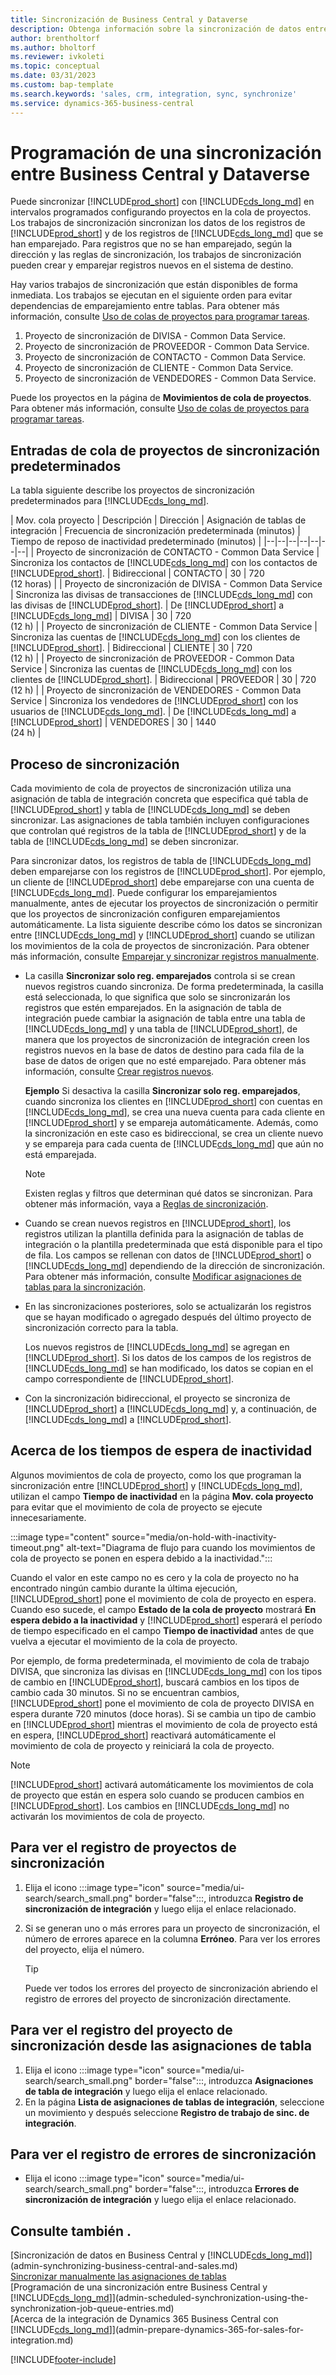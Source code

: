 ```yaml
---
title: Sincronización de Business Central y Dataverse
description: Obtenga información sobre la sincronización de datos entre Business Central y Dataverse.
author: brentholtorf
ms.author: bholtorf
ms.reviewer: ivkoleti
ms.topic: conceptual
ms.date: 03/31/2023
ms.custom: bap-template
ms.search.keywords: 'sales, crm, integration, sync, synchronize'
ms.service: dynamics-365-business-central
---
```


# <a name="scheduling-a-synchronization-between-business-central-and-dataverse"></a>Programación de una sincronización entre Business Central y Dataverse

Puede sincronizar [!INCLUDE[prod_short](includes/prod_short.md)] con [!INCLUDE[cds_long_md](includes/cds_long_md.md)] en intervalos programados configurando proyectos en la cola de proyectos. Los trabajos de sincronización sincronizan los datos de los registros de [!INCLUDE[prod_short](includes/prod_short.md)] y de los registros de [!INCLUDE[cds_long_md](includes/cds_long_md.md)] que se han emparejado. Para registros que no se han emparejado, según la dirección y las reglas de sincronización, los trabajos de sincronización pueden crear y emparejar registros nuevos en el sistema de destino.

Hay varios trabajos de sincronización que están disponibles de forma inmediata. Los trabajos se ejecutan en el siguiente orden para evitar dependencias de emparejamiento entre tablas. Para obtener más información, consulte [Uso de colas de proyectos para programar tareas](admin-job-queues-schedule-tasks.md).

1. Proyecto de sincronización de DIVISA - Common Data Service.
2. Proyecto de sincronización de PROVEEDOR - Common Data Service.
3. Proyecto de sincronización de CONTACTO - Common Data Service.
4. Proyecto de sincronización de CLIENTE - Common Data Service.
5. Proyecto de sincronización de VENDEDORES - Common Data Service.

Puede los proyectos en la página de **Movimientos de cola de proyectos**. Para obtener más información, consulte [Uso de colas de proyectos para programar tareas](admin-job-queues-schedule-tasks.md).

## <a name="default-synchronization-job-queue-entries"></a>Entradas de cola de proyectos de sincronización predeterminados

La tabla siguiente describe los proyectos de sincronización predeterminados para [!INCLUDE[cds_long_md](includes/cds_long_md.md)].  

| Mov. cola proyecto | Descripción | Dirección | Asignación de tablas de integración | Frecuencia de sincronización predeterminada (minutos) | Tiempo de reposo de inactividad predeterminado (minutos) |
|--|--|--|--|--|--|--|
| Proyecto de sincronización de CONTACTO - Common Data Service | Sincroniza los contactos de [!INCLUDE[cds_long_md](includes/cds_long_md.md)] con los contactos de [!INCLUDE[prod_short](includes/prod_short.md)]. | Bidireccional | CONTACTO | 30 | 720 <br>(12 horas) |
| Proyecto de sincronización de DIVISA - Common Data Service | Sincroniza las divisas de transacciones de [!INCLUDE[cds_long_md](includes/cds_long_md.md)] con las divisas de [!INCLUDE[prod_short](includes/prod_short.md)]. | De [!INCLUDE[prod_short](includes/prod_short.md)] a [!INCLUDE[cds_long_md](includes/cds_long_md.md)] | DIVISA | 30 | 720 <br> (12 h) |
| Proyecto de sincronización de CLIENTE - Common Data Service | Sincroniza las cuentas de [!INCLUDE[cds_long_md](includes/cds_long_md.md)] con los clientes de [!INCLUDE[prod_short](includes/prod_short.md)]. | Bidireccional | CLIENTE | 30 | 720<br> (12 h) |
| Proyecto de sincronización de PROVEEDOR - Common Data Service | Sincroniza las cuentas de [!INCLUDE[cds_long_md](includes/cds_long_md.md)] con los clientes de [!INCLUDE[prod_short](includes/prod_short.md)]. | Bidireccional | PROVEEDOR | 30 | 720<br> (12 h) |
| Proyecto de sincronización de VENDEDORES - Common Data Service | Sincroniza los vendedores de [!INCLUDE[prod_short](includes/prod_short.md)] con los usuarios de [!INCLUDE[cds_long_md](includes/cds_long_md.md)]. | De [!INCLUDE[cds_long_md](includes/cds_long_md.md)] a [!INCLUDE[prod_short](includes/prod_short.md)] | VENDEDORES | 30 | 1440<br> (24 h) |

## <a name="synchronization-process"></a>Proceso de sincronización

Cada movimiento de cola de proyectos de sincronización utiliza una asignación de tabla de integración concreta que especifica qué tabla de [!INCLUDE[prod_short](includes/prod_short.md)] y tabla de [!INCLUDE[cds_long_md](includes/cds_long_md.md)] se deben sincronizar. Las asignaciones de tabla también incluyen configuraciones que controlan qué registros de la tabla de [!INCLUDE[prod_short](includes/prod_short.md)] y de la tabla de [!INCLUDE[cds_long_md](includes/cds_long_md.md)] se deben sincronizar.  

Para sincronizar datos, los registros de tabla de [!INCLUDE[cds_long_md](includes/cds_long_md.md)] deben emparejarse con los registros de [!INCLUDE[prod_short](includes/prod_short.md)]. Por ejemplo, un cliente de [!INCLUDE[prod_short](includes/prod_short.md)] debe emparejarse con una cuenta de [!INCLUDE[cds_long_md](includes/cds_long_md.md)]. Puede configurar los emparejamientos manualmente, antes de ejecutar los proyectos de sincronización o permitir que los proyectos de sincronización configuren emparejamientos automáticamente. La lista siguiente describe cómo los datos se sincronizan entre [!INCLUDE[cds_long_md](includes/cds_long_md.md)] y [!INCLUDE[prod_short](includes/prod_short.md)] cuando se utilizan los movimientos de la cola de proyectos de sincronización. Para obtener más información, consulte [Emparejar y sincronizar registros manualmente](admin-how-to-couple-and-synchronize-records-manually.md).

- La casilla **Sincronizar solo reg. emparejados** controla si se crean nuevos registros cuando sincroniza. De forma predeterminada, la casilla está seleccionada, lo que significa que solo se sincronizarán los registros que estén emparejados. En la asignación de tabla de integración puede cambiar la asignación de tabla entre una tabla de [!INCLUDE[cds_long_md](includes/cds_long_md.md)] y una tabla de [!INCLUDE[prod_short](includes/prod_short.md)], de manera que los proyectos de sincronización de integración creen los registros nuevos en la base de datos de destino para cada fila de la base de datos de origen que no esté emparejado. Para obtener más información, consulte [Crear registros nuevos](admin-how-to-modify-table-mappings-for-synchronization.md#create-new-records).

    **Ejemplo** Si desactiva la casilla **Sincronizar solo reg. emparejados**, cuando sincroniza los clientes en [!INCLUDE[prod_short](includes/prod_short.md)] con cuentas en [!INCLUDE[cds_long_md](includes/cds_long_md.md)], se crea una nueva cuenta para cada cliente en [!INCLUDE[prod_short](includes/prod_short.md)] y se empareja automáticamente. Además, como la sincronización en este caso es bidireccional, se crea un cliente nuevo y se empareja para cada cuenta de [!INCLUDE[cds_long_md](includes/cds_long_md.md)] que aún no está emparejada.  

    > [!NOTE]  
    > Existen reglas y filtros que determinan qué datos se sincronizan. Para obtener más información, vaya a [Reglas de sincronización](admin-synchronizing-business-central-and-sales.md).

- Cuando se crean nuevos registros en [!INCLUDE[prod_short](includes/prod_short.md)], los registros utilizan la plantilla definida para la asignación de tablas de integración o la plantilla predeterminada que está disponible para el tipo de fila. Los campos se rellenan con datos de [!INCLUDE[prod_short](includes/prod_short.md)] o [!INCLUDE[cds_long_md](includes/cds_long_md.md)] dependiendo de la dirección de sincronización. Para obtener más información, consulte [Modificar asignaciones de tablas para la sincronización](admin-how-to-modify-table-mappings-for-synchronization.md).  

- En las sincronizaciones posteriores, solo se actualizarán los registros que se hayan modificado o agregado después del último proyecto de sincronización correcto para la tabla.  

     Los nuevos registros de [!INCLUDE[cds_long_md](includes/cds_long_md.md)] se agregan en [!INCLUDE[prod_short](includes/prod_short.md)]. Si los datos de los campos de los registros de [!INCLUDE[cds_long_md](includes/cds_long_md.md)] se han modificado, los datos se copian en el campo correspondiente de [!INCLUDE[prod_short](includes/prod_short.md)].  

- Con la sincronización bidireccional, el proyecto se sincroniza de [!INCLUDE[prod_short](includes/prod_short.md)] a [!INCLUDE[cds_long_md](includes/cds_long_md.md)] y, a continuación, de [!INCLUDE[cds_long_md](includes/cds_long_md.md)] a [!INCLUDE[prod_short](includes/prod_short.md)].

## <a name="about-inactivity-timeouts"></a>Acerca de los tiempos de espera de inactividad

Algunos movimientos de cola de proyecto, como los que programan la sincronización entre [!INCLUDE[prod_short](includes/prod_short.md)] y [!INCLUDE[cds_long_md](includes/cds_long_md.md)], utilizan el campo **Tiempo de inactividad** en la página **Mov. cola proyecto** para evitar que el movimiento de cola de proyecto se ejecute innecesariamente.  

:::image type="content" source="media/on-hold-with-inactivity-timeout.png" alt-text="Diagrama de flujo para cuando los movimientos de cola de proyecto se ponen en espera debido a la inactividad.":::

Cuando el valor en este campo no es cero y la cola de proyecto no ha encontrado ningún cambio durante la última ejecución, [!INCLUDE[prod_short](includes/prod_short.md)] pone el movimiento de cola de proyecto en espera. Cuando eso sucede, el campo **Estado de la cola de proyecto** mostrará **En espera debido a la inactividad** y [!INCLUDE[prod_short](includes/prod_short.md)] esperará el período de tiempo especificado en el campo **Tiempo de inactividad** antes de que vuelva a ejecutar el movimiento de la cola de proyecto.  

Por ejemplo, de forma predeterminada, el movimiento de cola de trabajo DIVISA, que sincroniza las divisas en [!INCLUDE[cds_long_md](includes/cds_long_md.md)] con los tipos de cambio en [!INCLUDE[prod_short](includes/prod_short.md)], buscará cambios en los tipos de cambio cada 30 minutos. Si no se encuentran cambios, [!INCLUDE[prod_short](includes/prod_short.md)] pone el movimiento de cola de proyecto DIVISA en espera durante 720 minutos (doce horas). Si se cambia un tipo de cambio en [!INCLUDE[prod_short](includes/prod_short.md)] mientras el movimiento de cola de proyecto está en espera, [!INCLUDE[prod_short](includes/prod_short.md)] reactivará automáticamente el movimiento de cola de proyecto y reiniciará la cola de proyecto. 

> [!Note]
> [!INCLUDE[prod_short](includes/prod_short.md)] activará automáticamente los movimientos de cola de proyecto que están en espera solo cuando se producen cambios en [!INCLUDE[prod_short](includes/prod_short.md)]. Los cambios en [!INCLUDE[cds_long_md](includes/cds_long_md.md)] no activarán los movimientos de cola de proyecto.

## <a name="to-view-the-synchronization-job-log"></a>Para ver el registro de proyectos de sincronización

1. Elija el icono :::image type="icon" source="media/ui-search/search_small.png" border="false":::, introduzca **Registro de sincronización de integración** y luego elija el enlace relacionado.
2. Si se generan uno o más errores para un proyecto de sincronización, el número de errores aparece en la columna **Erróneo**. Para ver los errores del proyecto, elija el número.  

    > [!TIP]  
    > Puede ver todos los errores del proyecto de sincronización abriendo el registro de errores del proyecto de sincronización directamente.

## <a name="to-view-the-synchronization-job-log-from-the-table-mappings"></a>Para ver el registro del proyecto de sincronización desde las asignaciones de tabla

1. Elija el icono :::image type="icon" source="media/ui-search/search_small.png" border="false":::, introduzca **Asignaciones de tabla de integración** y luego elija el enlace relacionado.
2. En la página **Lista de asignaciones de tablas de integración**, seleccione un movimiento y después seleccione **Registro de trabajo de sinc. de integración**.  

## <a name="to-view-the-synchronization-error-log"></a>Para ver el registro de errores de sincronización

- Elija el icono :::image type="icon" source="media/ui-search/search_small.png" border="false":::, introduzca **Errores de sincronización de integración** y luego elija el enlace relacionado.

## <a name="see-also"></a>Consulte también .

[Sincronización de datos en Business Central y [!INCLUDE[cds_long_md](includes/cds_long_md.md)]](admin-synchronizing-business-central-and-sales.md)  
[Sincronizar manualmente las asignaciones de tablas](admin-manual-synchronization-of-table-mappings.md)  
[Programación de una sincronización entre Business Central y [!INCLUDE[cds_long_md](includes/cds_long_md.md)]](admin-scheduled-synchronization-using-the-synchronization-job-queue-entries.md)  
[Acerca de la integración de Dynamics 365 Business Central con [!INCLUDE[cds_long_md](includes/cds_long_md.md)]](admin-prepare-dynamics-365-for-sales-for-integration.md)  


[!INCLUDE[footer-include](includes/footer-banner.md)]
